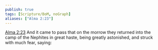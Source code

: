 ```yaml
---
publish: true
tags: [Scripture/BoM, noGraph]
aliases: ["Alma 2:23"]
---
```

[Alma 2:23](https://churchofjesuschrist.org/study/scriptures/bofm/alma/2?lang=eng&id=p23#p23) And it came to pass that on the morrow they returned into the camp of the Nephites in great haste, being greatly astonished, and struck with much fear, saying:

